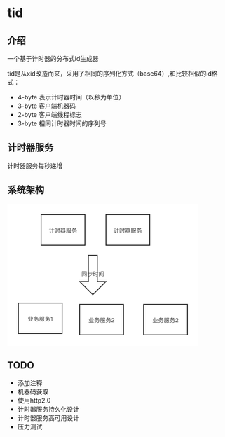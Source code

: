 # tid

## 介绍

一个基于计时器的分布式id生成器

tid是从xid改造而来，采用了相同的序列化方式（base64）,和比较相似的id格式：

- 4-byte 表示计时器时间（以秒为单位）
- 3-byte 客户端机器码
- 2-byte 客户端线程标志
- 3-byte 相同计时器时间的序列号

## 计时器服务

计时器服务每秒递增

## 系统架构

![](docs/tid.png)

## TODO

- 添加注释
- 机器码获取
- 使用http2.0
- 计时器服务持久化设计
- 计时器服务高可用设计
- 压力测试